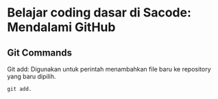 # Belajar coding dasar di Sacode: Mendalami GitHub

## Git Commands

Git add: Digunakan untuk perintah menambahkan file baru ke repository yang baru dipilih. 
~~~
git add.
~~~

